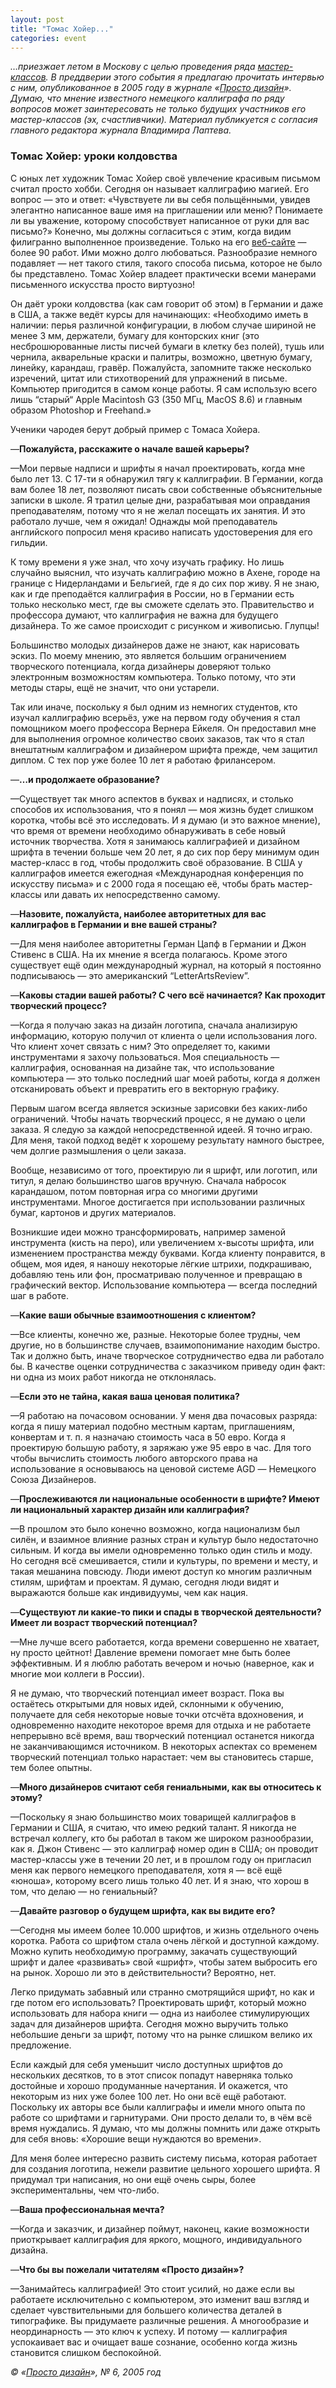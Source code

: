 ```yaml
---
layout: post
title: "Томас Хойер..."
categories: event
---
```

*…приезжает летом в Москову с целью проведения ряда [мастер-классов](https://www.directdesign.ru/workshop/). В преддверии этого события я предлагаю прочитать интервью с ним, опубликованное в 2005 году в журнале «[Просто дизайн](https://www.pro100.spb.ru/)». Думаю, что мнение известного немецкого каллиграфа по ряду вопросов может заинтересовать не только будущих участников его мастер-классов (эх, счастливчики). Материал публикуется с согласия главного редактора журнала Владимира Лаптева.*

### Томас Хойер: уроки колдовства

С юных лет художник Томас Хойер своё увлечение красивым письмом считал просто хобби. Сегодня он называет каллиграфию магией. Его вопрос — это и ответ: «Чувствуете ли вы себя польщёнными, увидев элегантно написанное ваше имя на приглашении или меню? Понимаете ли вы уважение, которому способствует написанное от руки для вас письмо?» Конечно, мы должны согласиться с этим, когда видим филигранно выполненное произведение. Только на его [веб-сайте](https://www.callitype.de/en/index.html) — более 90 работ. Ими можно долго любоваться. Разнообразие немного подавляет — нет такого стиля, такого способа письма, которое не было бы представлено. Томас Хойер владеет практически всеми манерами письменного искусства просто виртуозно!

Он даёт уроки колдовства (как сам говорит об этом) в Германии и даже в США, а также ведёт курсы для начинающих: «Необходимо иметь в наличии: перья различной конфигурации, в любом случае шириной не менее 3 мм, держатели, бумагу для конторских книг (это несброшюрованные листы писчей бумаги в клетку без полей), тушь или чернила, акварельные краски и палитры, возможно, цветную бумагу, линейку, карандаш, гравёр. Пожалуйста, запомните также несколько изречений, цитат или стихотворений для упражнений в письме. Компьютер пригодится в самом конце работы. Я сам использую всего лишь “старый“ Apple Macintosh G3 (350 МГц, MacOS 8.6) и главным образом Photoshop и Freehand.»

Ученики чародея берут добрый пример с Томаса Хойера.

—**Пожалуйста, расскажите о начале вашей карьеры?**

—Мои первые надписи и шрифты я начал проектировать, когда мне было лет 13. С 17-ти я обнаружил тягу к каллиграфии. В Германии, когда вам более 18 лет, позволяют писать свои собственные объяснительные записки в школе. Я тратил целые дни, разрабатывая мои оправдания преподавателям, потому что я не желал посещать их занятия. И это работало лучше, чем я ожидал! Однажды мой преподаватель английского попросил меня красиво написать удостоверения для его гильдии.

К тому времени я уже знал, что хочу изучать графику. Но лишь случайно выяснил, что изучать каллиграфию можно в Ахене, городе на границе с Нидерландами и Бельгией, где я до сих пор живу. Я не знаю, как и где преподаётся каллиграфия в России, но в Германии есть только несколько мест, где вы сможете сделать это. Правительство и профессора думают, что каллиграфия не важна для будущего дизайнера. То же самое происходит с рисунком и живописью. Глупцы!

Большинство молодых дизайнеров даже не знают, как нарисовать эскиз. По моему мнению, это является большим ограничением творческого потенциала, когда дизайнеры доверяют только электронным возможностям компьютера. Только потому, что эти методы стары, ещё не значит, что они устарели.

Так или иначе, поскольку я был одним из немногих студентов, кто изучал каллиграфию всерьёз, уже на первом году обучения я стал помощником моего профессора Вернера Ейкеля. Он предоставил мне для выполнения огромное количество своих заказов, так что я стал внештатным каллиграфом и дизайнером шрифта прежде, чем защитил диплом. С тех пор уже более 10 лет я работаю фрилансером.

—**…и продолжаете образование?**

—Существует так много аспектов в буквах и надписях, и столько способов их использования, что я понял — моя жизнь будет слишком коротка, чтобы всё это исследовать. И я думаю (и это важное мнение), что время от времени необходимо обнаруживать в себе новый источник творчества. Хотя я занимаюсь каллиграфией и дизайном шрифта в течении больше чем 20 лет, я до сих пор беру минимум один мастер-класс в год, чтобы продолжить своё образование. В США у каллиграфов имеется ежегодная «Международная конференция по искусству письма» и с 2000 года я посещаю её, чтобы брать мастер-классы или давать их непосредственно самому.

—**Назовите, пожалуйста, наиболее авторитетных для вас каллиграфов в Германии и вне вашей страны?**

—Для меня наиболее авторитетны Герман Цапф в Германии и Джон Стивенс в США. На их мнение я всегда полагаюсь. Кроме этого существует ещё один международный журнал, на который я постоянно подписываюсь — это американский “LetterArtsReview”.

—**Каковы стадии вашей работы? С чего всё начинается? Как проходит творческий процесс?**

—Когда я получаю заказ на дизайн логотипа, сначала анализирую информацию, которую получил от клиента о цели использования лого. Что клиент хочет связать с ним? Это определяет то, какими инструментами я захочу пользоваться. Моя специальность — каллиграфия, основанная на дизайне так, что использование компьютера — это только последний шаг моей работы, когда я должен отсканировать объект и превратить его в векторную графику.

Первым шагом всегда является эскизные зарисовки без каких-либо ограничений. Чтобы начать творческий процесс, я не думаю о цели заказа. Я следую за каждой непосредственной идеей. Я точно играю. Для меня, такой подход ведёт к хорошему результату намного быстрее, чем долгие размышления о цели заказа.

Вообще, независимо от того, проектирую ли я шрифт, или логотип, или титул, я делаю большинство шагов вручную. Сначала набросок карандашом, потом повторная игра со многими другими инструментами. Многое достигается при использовании различных бумаг, картонов и других материалов.

Возникшие идеи можно трансформировать, например заменой инструмента (кисть на перо), или увеличением x-высоты шрифта, или изменением пространства между буквами. Когда клиенту понравится, в общем, моя идея, я наношу некоторые лёгкие штрихи, подкрашиваю, добавляю тень или фон, просматриваю полученное и превращаю в графический вектор. Использование компьютера — всегда последний шаг в работе.

—**Какие ваши обычные взаимоотношения с клиентом?**

—Все клиенты, конечно же, разные. Некоторые более трудны, чем другие, но в большинстве случаев, взаимопонимание находим быстро. Так и должно быть, иначе творческое сотрудничество едва ли работало бы. В качестве оценки сотрудничества с заказчиком приведу один факт: ни одна из моих работ никогда не отклонялась.

—**Если это не тайна, какая ваша ценовая политика?**

—Я работаю на почасовом основании. У меня два почасовых разряда: когда я пишу материал подобно местным картам, приглашениям, конвертам и т. п. я назначаю стоимость часа в 50 евро. Когда я проектирую большую работу, я заряжаю уже 95 евро в час. Для того чтобы вычислить стоимость любого авторского права на использование я основываюсь на ценовой системе AGD — Немецкого Союза Дизайнеров.

—**Прослеживаются ли национальные особенности в шрифте? Имеют ли национальный характер дизайн или каллиграфия?**

—В прошлом это было конечно возможно, когда национализм был силён, и взаимное влияние разных стран и культур было недостаточно сильным. И когда вы имели одновременно только один стиль и моду. Но сегодня всё смешивается, стили и культуры, по времени и месту, и такая мешанина повсюду. Люди имеют доступ ко многим различным стилям, шрифтам и проектам. Я думаю, сегодня люди видят и выражаются больше как индивидуумы, чем как нация.

—**Существуют ли какие-то пики и спады в творческой деятельности? Имеет ли возраст творческий потенциал?**

—Мне лучше всего работается, когда времени совершенно не хватает, ну просто цейтнот! Давление времени помогает мне быть более эффективным. И я люблю работать вечером и ночью (наверное, как и многие мои коллеги в России).

Я не думаю, что творческий потенциал имеет возраст. Пока вы остаётесь открытыми для новых идей, склонными к обучению, получаете для себя некоторые новые точки отсчёта вдохновения, и одновременно находите некоторое время для отдыха и не работаете непрерывно всё время, ваш творческий потенциал останется никогда не заканчивающимся источником. В некоторых аспектах со временем творческий потенциал только нарастает: чем вы становитесь старше, тем более опытны.

—**Много дизайнеров считают себя гениальными, как вы относитесь к этому?**

—Поскольку я знаю большинство моих товарищей каллиграфов в Германии и США, я считаю, что имею редкий талант. Я никогда не встречал коллегу, кто бы работал в таком же широком разнообразии, как я. Джон Стивенс — это каллиграф номер один в США; он проводит мастер-классы уже в течении 20 лет, и в прошлом году он пригласил меня как первого немецкого преподавателя, хотя я — всё ещё «юноша», которому всего лишь только 40 лет. И я знаю, что хорош в том, что делаю — но гениальный?

—**Давайте разговор о будущем шрифта, как вы видите его?**

—Сегодня мы имеем более 10.000 шрифтов, и жизнь отдельного очень коротка. Работа со шрифтом стала очень лёгкой и доступной каждому. Можно купить необходимую программу, закачать существующий шрифт и далее «развивать» свой «шрифт», чтобы затем выбросить его на рынок. Хорошо ли это в действительности? Вероятно, нет.

Легко придумать забавный или странно смотрящийся шрифт, но как и где потом его использовать? Проектировать шрифт, который можно использовать для набора книги — одна из наиболее стимулирующих задач для дизайнеров шрифта. Сегодня можно выручить только небольшие деньги за шрифт, потому что на рынке слишком велико их предложение.

Если каждый для себя уменьшит число доступных шрифтов до нескольких десятков, то в этот список попадут наверняка только достойные и хорошо продуманные начертания. И окажется, что некоторым из них уже более 100 лет. Но они всё ещё работают. Поскольку их авторы все были каллиграфы и имели много опыта по работе со шрифтами и гарнитурами. Они просто делали то, в чём всё время нуждались. Я думаю, что мы должны помнить или даже открыть для себя вновь: «Хорошие вещи нуждаются во времени».

Для меня более интересно развить систему письма, которая работает для создания логотипа, нежели развитие цельного хорошего шрифта. Я придумал три написания, но они ещё очень сыры, более экспериментальны, чем что-либо.

—**Ваша профессиональная мечта?**

—Когда и заказчик, и дизайнер поймут, наконец, какие возможности приоткрывает каллиграфия для яркого, мощного, индивидуального дизайна.

—**Что бы вы пожелали читателям «Просто дизайн»?**

—Занимайтесь каллиграфией! Это стоит усилий, но даже если вы работаете исключительно с компьютером, это изменит ваш взгляд и сделает чувствительными для большего количества деталей в типографике. Вы придумаете различные решения. А многообразие и неординарность — это ключ к успеху. И потому — каллиграфия успокаивает вас и очищает ваше сознание, особенно когда жизнь становится слишком беспокойной.

*© «[Просто дизайн](https://www.pro100.spb.ru/)», № 6, 2005 год*